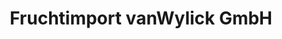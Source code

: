 ---
title: "Fruchtimport vanWylick GmbH"
url: /olching/fruchtimport-vanwylick-gmbh/
shop: Großhandel
---
